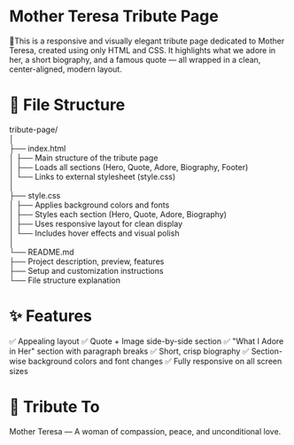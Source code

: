 # Mother Teresa Tribute Page
🌟This is a responsive and visually elegant tribute page dedicated to Mother Teresa, created using only HTML and CSS. It highlights what we adore in her, a short biography, and
a famous quote — all wrapped in a clean, center-aligned, modern layout.
<br>
# 📁 File Structure<br>
tribute-page/<br>
│<br>
├── index.html<br>
│   ├── Main structure of the tribute page<br>
│   ├── Loads all sections (Hero, Quote, Adore, Biography, Footer)<br>
│   └── Links to external stylesheet (style.css)<br>
│<br>
├── style.css<br>
│   ├── Applies background colors and fonts<br>
│   ├── Styles each section (Hero, Quote, Adore, Biography)<br>
│   ├── Uses responsive layout for clean display<br>
│   └── Includes hover effects and visual polish<br>
│<br>
└── README.md<br>
    ├── Project description, preview, features<br>
    ├── Setup and customization instructions<br>
    └── File structure explanation<br>

# ✨ Features
✅ Appealing layout
✅ Quote + Image side-by-side section
✅ "What I Adore in Her" section with paragraph breaks
✅ Short, crisp biography
✅ Section-wise background colors and font changes
✅ Fully responsive on all screen sizes

 # 🖤 Tribute To
Mother Teresa — A woman of compassion, peace, and unconditional love.

